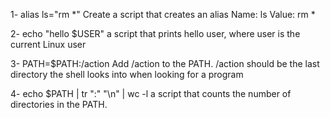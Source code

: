  1- alias ls="rm *" Create a script that creates an alias Name: ls Value: rm *

 2- echo "hello $USER" a script that prints hello user, where user is the current Linux user

 3- PATH=$PATH:/action Add /action to the PATH. /action should be the last directory the shell looks into when looking for a program

 4- echo $PATH | tr ":" "\n" | wc -l  a script that counts the number of directories in the PATH.  
